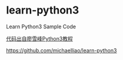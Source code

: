 # learn-python3
Learn Python3 Sample Code


[代码出自廖雪峰Python3教程](http://www.liaoxuefeng.com/wiki/0014316089557264a6b348958f449949df42a6d3a2e542c000 "Python3教程")

https://github.com/michaelliao/learn-python3
